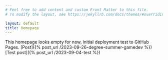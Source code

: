 ```yaml
---
# Feel free to add content and custom Front Matter to this file.
# To modify the layout, see https://jekyllrb.com/docs/themes/#overriding-theme-defaults

layout: default
title: Homepage
---
```

This homepage looks empty for now, initial deployment test to GitHub Pages.
[Post]({% post_url /2023-09-26-degree-summer-gamedev %})
[Test post]({% post_url /2023-09-04-test %})